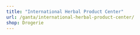 ```yaml
---
title: "International Herbal Product Center"
url: /ganta/international-herbal-product-center/
shop: Drogerie
---
```

